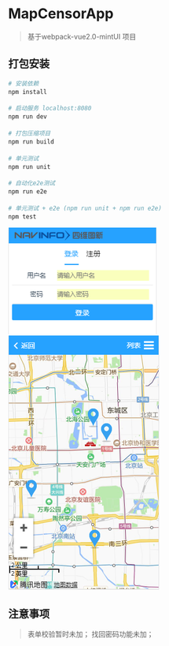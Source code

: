 # MapCensorApp

> 基于webpack-vue2.0-mintUI 项目

## 打包安装

``` bash
# 安装依赖
npm install
 
# 启动服务 localhost:8080
npm run dev
 
# 打包压缩项目
npm run build
 
# 单元测试
npm run unit
 
# 自动化e2e测试
npm run e2e
 
# 单元测试 + e2e (npm run unit + npm run e2e)
npm test
```

![登录](https://raw.githubusercontent.com/wangmingdong/docImg/master/1.png)
![地图](https://raw.githubusercontent.com/wangmingdong/docImg/master/QQ%E6%88%AA%E5%9B%BE20180125162941.png)
## 注意事项

> 表单校验暂时未加；
> 找回密码功能未加；
